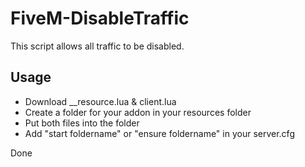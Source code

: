 # FiveM-DisableTraffic
This script allows all traffic to be disabled.

## Usage
- Download __resource.lua & client.lua
- Create a folder for your addon in your resources folder
- Put both files into the folder
- Add "start foldername" or "ensure foldername" in your server.cfg

Done
